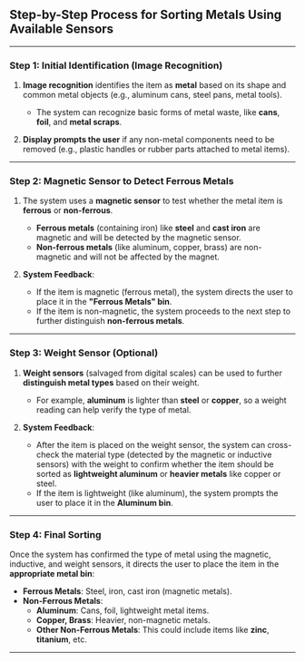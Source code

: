 ## **Step-by-Step Process for Sorting Metals Using Available Sensors**

---

### **Step 1: Initial Identification (Image Recognition)**

1. **Image recognition** identifies the item as **metal** based on its shape and common metal objects (e.g., aluminum cans, steel pans, metal tools).
   - The system can recognize basic forms of metal waste, like **cans**, **foil**, and **metal scraps**.

2. **Display prompts the user** if any non-metal components need to be removed (e.g., plastic handles or rubber parts attached to metal items).

---

### **Step 2: Magnetic Sensor to Detect Ferrous Metals**

1. The system uses a **magnetic sensor** to test whether the metal item is **ferrous** or **non-ferrous**.
   - **Ferrous metals** (containing iron) like **steel** and **cast iron** are magnetic and will be detected by the magnetic sensor.
   - **Non-ferrous metals** (like aluminum, copper, brass) are non-magnetic and will not be affected by the magnet.

2. **System Feedback**:
   - If the item is magnetic (ferrous metal), the system directs the user to place it in the **"Ferrous Metals" bin**.
   - If the item is non-magnetic, the system proceeds to the next step to further distinguish **non-ferrous metals**.

---

### **Step 3: Weight Sensor (Optional)**

1. **Weight sensors** (salvaged from digital scales) can be used to further **distinguish metal types** based on their weight.
   - For example, **aluminum** is lighter than **steel** or **copper**, so a weight reading can help verify the type of metal.
   
2. **System Feedback**:
   - After the item is placed on the weight sensor, the system can cross-check the material type (detected by the magnetic or inductive sensors) with the weight to confirm whether the item should be sorted as **lightweight aluminum** or **heavier metals** like copper or steel.
   - If the item is lightweight (like aluminum), the system prompts the user to place it in the **Aluminum bin**.

---

### **Step 4: Final Sorting**

Once the system has confirmed the type of metal using the magnetic, inductive, and weight sensors, it directs the user to place the item in the **appropriate metal bin**:
   - **Ferrous Metals**: Steel, iron, cast iron (magnetic metals).
   - **Non-Ferrous Metals**:
     - **Aluminum**: Cans, foil, lightweight metal items.
     - **Copper, Brass**: Heavier, non-magnetic metals.
     - **Other Non-Ferrous Metals**: This could include items like **zinc**, **titanium**, etc.

---